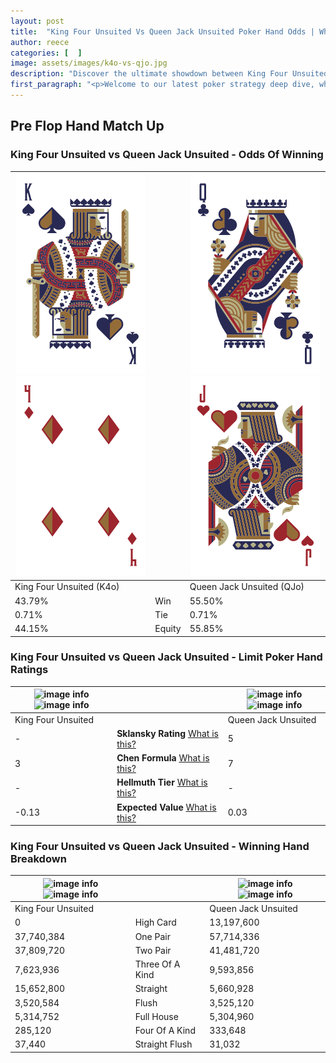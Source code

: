 ```yaml
---
layout: post
title:  "King Four Unsuited Vs Queen Jack Unsuited Poker Hand Odds | Which Is The Better Hand In Poker? A Complete Guide"
author: reece
categories: [  ]
image: assets/images/k4o-vs-qjo.jpg
description: "Discover the ultimate showdown between King Four Unsuited and Queen Jack Unsuited in poker! Uncover the odds, strategies, and scenarios where one hand triumphs over the other. Get ready to up your poker game with this thrilling analysis."
first_paragraph: "<p>Welcome to our latest poker strategy deep dive, where we're pitting two distinct hands against each other in a high-stakes showdown: King Four Unsuited vs Queen Jack Unsuited.</p><p>In the dynamic world of poker, every decision counts, and knowing which hand holds the upper hand is key to your success at the table.</p><p>In this article, we'll dissect these two hands, explore the scenarios where one dominates the other, and equip you with the knowledge to make strategic choices that can tip the odds in your favor.</p><p>Get ready to unravel the intriguing dynamics of these poker hands and elevate your game to new heights.</p>"
---
```




[comment]: # (sp0)

## Pre Flop Hand Match Up

<div class="table hand-ratings" markdown="1"> 



### King Four Unsuited vs Queen Jack Unsuited - Odds Of Winning


    
| ![image info](assets/images/hand1/k.png) ![image info](assets/images/hand1/4o.png) |  | ![image info](assets/images/hand2/q.png) ![image info](assets/images/hand2/jo.png) |
| -------- | -------- | -------- |
| King Four Unsuited (K4o) |  | Queen Jack Unsuited (QJo) |
| 43.79% | Win | 55.50% |
| 0.71% | Tie | 0.71% |
| 44.15% | Equity | 55.85% |




[comment]: # (sp1)



### King Four Unsuited vs Queen Jack Unsuited - Limit Poker Hand Ratings


    
| ![image info](https://www.riverpairs.com/assets/images/hand1/k.png) ![image info](https://www.riverpairs.com/assets/images/hand1/4o.png) |  | ![image info](https://www.riverpairs.com/assets/images/hand2/q.png) ![image info](https://www.riverpairs.com/assets/images/hand2/jo.png) |
| -------- | -------- | -------- |
| King Four Unsuited |  | Queen Jack Unsuited |
| - | **Sklansky Rating** [What is this?](/sklansky-rating-explained) | 5 |
| 3 | **Chen Formula** [What is this?](/chen-formula-explained) | 7 |
| - | **Hellmuth Tier** [What is this?](/Hellmuth-tier-explained) | - |
| -0.13 | **Expected Value** [What is this?](/expected-value-explained) | 0.03 |




[comment]: # (sp2)



### King Four Unsuited vs Queen Jack Unsuited - Winning Hand Breakdown


    
| ![image info](https://www.riverpairs.com/assets/images/hand1/k.png) ![image info](https://www.riverpairs.com/assets/images/hand1/4o.png) |  | ![image info](https://www.riverpairs.com/assets/images/hand2/q.png) ![image info](https://www.riverpairs.com/assets/images/hand2/jo.png) |
| -------- | -------- | -------- |
| King Four Unsuited |  | Queen Jack Unsuited |
| 0 | High Card | 13,197,600 |
| 37,740,384 | One Pair | 57,714,336 |
| 37,809,720 | Two Pair | 41,481,720 |
| 7,623,936 | Three Of A Kind | 9,593,856 |
| 15,652,800 | Straight | 5,660,928 |
| 3,520,584 | Flush | 3,525,120 |
| 5,314,752 | Full House | 5,304,960 |
| 285,120 | Four Of A Kind | 333,648 |
| 37,440 | Straight Flush | 31,032 |




[comment]: # (sp3)



</div>

[comment]: # (sp4)



[comment]: # (sp5)

